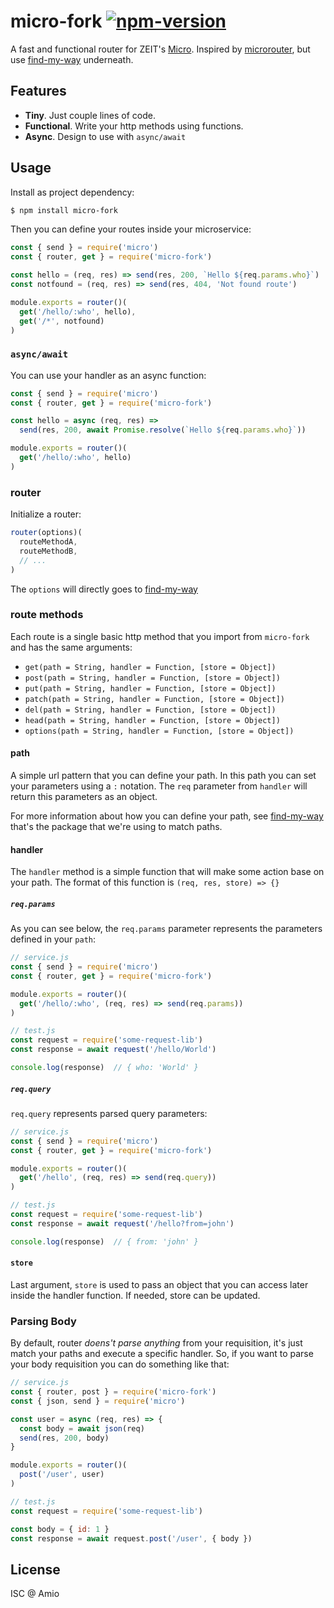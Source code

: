 # micro-fork [![npm-version][npm-badge]][npm-link]

A fast and functional router for ZEIT's [Micro](https://github.com/zeit/micro).
Inspired by [microrouter](https://github.com/pedronauck/micro-router),
but use [find-my-way](https://github.com/delvedor/find-my-way) underneath.

## Features

* **Tiny**. Just couple lines of code.
* **Functional**. Write your http methods using functions.
* **Async**. Design to use with `async/await`

## Usage

Install as project dependency:

```bash
$ npm install micro-fork
```

Then you can define your routes inside your microservice:

```js
const { send } = require('micro')
const { router, get } = require('micro-fork')

const hello = (req, res) => send(res, 200, `Hello ${req.params.who}`)
const notfound = (req, res) => send(res, 404, 'Not found route')

module.exports = router()(
  get('/hello/:who', hello),
  get('/*', notfound)
)
```

### `async/await`

You can use your handler as an async function:

```js
const { send } = require('micro')
const { router, get } = require('micro-fork')

const hello = async (req, res) =>
  send(res, 200, await Promise.resolve(`Hello ${req.params.who}`))

module.exports = router()(
  get('/hello/:who', hello)
)
```

### router

Initialize a router:

```javascript
router(options)(
  routeMethodA,
  routeMethodB,
  // ...
)
```

The `options` will directly goes to [find-my-way](https://github.com/delvedor/find-my-way#findmywayoptions)


### route methods

Each route is a single basic http method that you import from `micro-fork` and has the same arguments:

* `get(path = String, handler = Function, [store = Object])`
* `post(path = String, handler = Function, [store = Object])`
* `put(path = String, handler = Function, [store = Object])`
* `patch(path = String, handler = Function, [store = Object])`
* `del(path = String, handler = Function, [store = Object])`
* `head(path = String, handler = Function, [store = Object])`
* `options(path = String, handler = Function, [store = Object])`

#### path

A simple url pattern that you can define your path. In this path you can set your parameters using a `:` notation. The `req` parameter from `handler` will return this parameters as an object.

For more information about how you can define your path, see [find-my-way](https://github.com/snd/url-pattern) that's the package that we're using to match paths.

#### handler

The `handler` method is a simple function that will make some action base on your path.
The format of this function is `(req, res, store) => {}`

##### `req.params`

As you can see below, the `req.params` parameter represents the parameters defined in your `path`:

```js
// service.js
const { send } = require('micro')
const { router, get } = require('micro-fork')

module.exports = router()(
  get('/hello/:who', (req, res) => send(req.params))
)

// test.js
const request = require('some-request-lib')
const response = await request('/hello/World')

console.log(response)  // { who: 'World' }
```

##### `req.query`

`req.query` represents parsed query parameters:

```js
// service.js
const { send } = require('micro')
const { router, get } = require('micro-fork')

module.exports = router()(
  get('/hello', (req, res) => send(req.query))
)

// test.js
const request = require('some-request-lib')
const response = await request('/hello?from=john')

console.log(response)  // { from: 'john' }
```

#### `store`

Last argument, `store` is used to pass an object that you can access later inside the handler function. If needed, store can be updated.

### Parsing Body

By default, router _doens't parse anything_ from your requisition, it's just match your paths and execute a specific handler. So, if you want to parse your body requisition you can do something like that:

```js
// service.js
const { router, post } = require('micro-fork')
const { json, send } = require('micro')

const user = async (req, res) => {
  const body = await json(req)
  send(res, 200, body)
}

module.exports = router()(
  post('/user', user)
)

// test.js
const request = require('some-request-lib')

const body = { id: 1 }
const response = await request.post('/user', { body })
```

## License

ISC @ Amio

[amio-link]: https://github.com/amio
[npm-badge]: https://img.shields.io/npm/v/micro-fork.svg?style=flat-square
[npm-link]: https://www.npmjs.com/package/micro-fork
